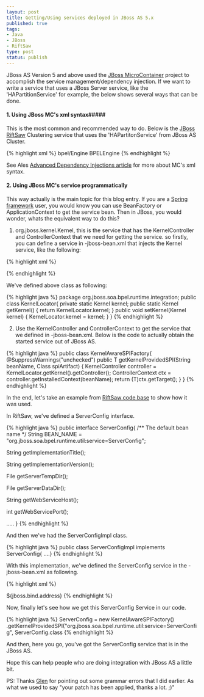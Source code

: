 ```yaml
--- 
layout: post
title: Getting/Using services deployed in JBoss AS 5.x
published: true
tags: 
- Java
- JBoss
- RiftSaw
type: post
status: publish
---
```

JBoss AS Version 5 and above used the [JBoss MicroContainer](http://jboss.org/jbossmc) project to accomplish the service management/dependency injection. If we want to write a service that uses a JBoss Server service, like the 'HAPartitionService' for example, the below shows several ways that can be done.

#### 1. Using JBoss MC's xml syntax#####
This is the most common and recommended way to do. Below is the [JBoss RiftSaw](http://www.jboss.org/riftsaw) Clustering service that uses the 'HAPartitonService' from JBoss AS Cluster.

{% highlight xml %}
   <bean name="RiftSawClusteringService" class="org.jboss.soa.bpel.clustering.JBossClusteringService">
   	 <property name="haPartition"><inject bean="HAPartition" /></property>
   	 <property name="bpelEngineName">bpel/Engine</property>
   	 <depends>BPELEngine</depends>
   </bean>
{% endhighlight %}


See Ales [Advanced Dependency Injections article](http://java.dzone.com/articles/a-look-inside-jboss-microconta-0)  for more about MC's xml syntax.


#### 2. Using JBoss MC's service programmatically ####

This way actually is the main topic for this blog entry. If you are a [Spring framework](http://www.springframework.org) user, you would know you can use BeanFactory or ApplicationContext to get the service bean. Then in JBoss, you would wonder, whats the equivalent way to do this?

1) org.jboss.kernel.Kernel, this is the service that has the KernelController and ControllerContext that we need for getting the service. so firstly, you can define a service in -jboss-bean.xml that injects the Kernel service, like the following:

{% highlight xml %}
<!--    Locate the single instance of the kernel    -->
<bean name="org.jboss.soa.bpel.runtime.util:service=KernelLocator"
     class="org.jboss.soa.bpel.runtime.integration.KernelLocator">
    <property name="kernel">
      <inject bean="jboss.kernel:service=Kernel" />
    </property>
</bean>
{% endhighlight %}


We've defined above class as following:

{% highlight java %}
package org.jboss.soa.bpel.runtime.integration;
public class KernelLocator{
  private static Kernel kernel;
  public static Kernel getKernel()  {    return KernelLocator.kernel;  }
  public void setKernel(Kernel kernel)  {    KernelLocator.kernel = kernel;  }
}
{% endhighlight %}


2) Use the KernelController and ControllerContext to get the service that we defined in -jboss-bean.xml.
Below is the code to actually obtain the started service out of JBoss AS.

{% highlight java %}
public class KernelAwareSPIFactory{
   @SuppressWarnings("unchecked")
   public <T> T getKernelProvidedSPI(String beanName, Class<T> spiArtifact)   {
      KernelController controller = KernelLocator.getKernel().getController();
      ControllerContext ctx = controller.getInstalledContext(beanName);
      return (T)ctx.getTarget();   }
}
{% endhighlight %}


In the end, let's take an example from [RiftSaw code base](http://jboss.org/riftsaw) to show how it was used.


In RiftSaw, we've defined a ServerConfig interface.

{% highlight java %}
public interface ServerConfig{
  /** The default bean name */
  String BEAN_NAME = "org.jboss.soa.bpel.runtime.util:service=ServerConfig";

  String getImplementationTitle();

  String getImplementationVersion();

  File getServerTempDir();

  File getServerDataDir();

  String getWebServiceHost();

  int getWebServicePort();

  .....
}
{% endhighlight %}


And then we've had the ServerConfigImpl class.

{% highlight java %}
public class ServerConfigImpl implements ServerConfig{  ....}
{% endhighlight %}


With this implementation, we've defined the ServerConfig service in the -jboss-bean.xml as following.

{% highlight xml %}
<!--       ServerConfig    -->
 <bean name="org.jboss.soa.bpel.runtime.util:service=ServerConfig"
        class="org.jboss.soa.bpel.runtime.integration.ServerConfigImpl">
    <property name="mbeanServer">
     <inject bean="JMXKernel" property="mbeanServer"/>
    </property>
    <property name="webServiceHost">${jboss.bind.address}</property>
  </bean>
{% endhighlight %}


Now, finally let's see how we get this ServerConfig Service in our code.

{% highlight java %}
ServerConfig = new KernelAwareSPIFactory()
               .getKernelProvidedSPI("org.jboss.soa.bpel.runtime.util:service=ServerConfig", ServerConfig.class
{% endhighlight %}


And then, here you go, you've got the ServerConfig service that is in the JBoss AS.


Hope this can help people who are doing integration with JBoss AS a little bit.

PS: Thanks [Glen](http://www.jroller.com/gmazza) for pointing out some grammar errors that I did earlier. As what we used to say "your patch has been applied, thanks a lot. ;)"
